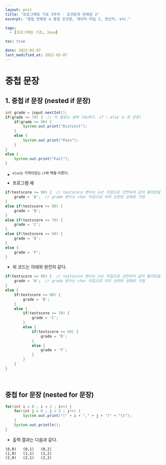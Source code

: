 ```yaml
---
layout: post
title: "프로그래밍 기초 3주차 - 조건문과 반복문 2"
excerpt: "중첩 반복문 & 중첩 조건문, 데이터 타입 2, 연산자, etc."

tags:
  - [프로그래밍 기초, Java]

toc: true

date: 2022-03-07
last_modified_at: 2022-03-07
---
```


# 중첩 문장
## 1. 중첩 if 문장 (nested if 문장)
```java
int grade = input.nextInt();
if(grade >= 70) {  // 이 괄호는 생략 가능하다. if ~ else 는 한 문장!
    if(grade >= 90) {
        System.out.print("Distinct");
    }
    else {
        System.out.print("Pass");
    }
}
else {
    System.out.print("Fail");
}
```
- <sup> `else`는 가까이있는 `if`와 짝을 이룬다.  

- 프로그램 예  
```java
if(testscore >= 90) {  // testscore 변수는 int 타입으로 선언되어 값이 들어있음
    grade = 'A';  // grade 변수는 char 타입으로 이미 선언된 상태로 가정
}
else if(testscore >= 80) {
    grade = 'B';
}
else if(testscore >= 70) {
    grade = 'C';
}
else if(testscore >= 60) {
    grade = 'D';
}
else {
    grade = 'F';
}
```
- 위 코드는 아래와 완전히 같다.
```java
if(testscore >= 90) {  // testscore 변수는 int 타입으로 선언되어 값이 들어있음
    grade = 'A';  // grade 변수는 char 타입으로 이미 선언된 상태로 가정
}
else { 
    if(testscore >= 80) {
        grade = 'B';
    }
    else {
        if(testscore >= 70) {
            grade = 'C';
        }
        else {
            if(testscore >= 60) {
                grade = 'D';
            }
            else {
                grade = 'F';
            }
        }
    }
}
```  
<br>  

## 중첩 for 문장 (nested for 문장)
```java
for(int i = 0 ; i < 2 ; i++) {
    for(int j = 0 ; j < 3 ; j++) {
        System.out.print("(" + i + "," + j + ")" + "\t");
    }
    System.out.println();
}
```
- 출력 결과는 다음과 같다.
```
(0,0)   (0,1)   (0,2)
(1,0)   (1,1)   (1,2)
(2,0)   (2,1)   (2,2)
```